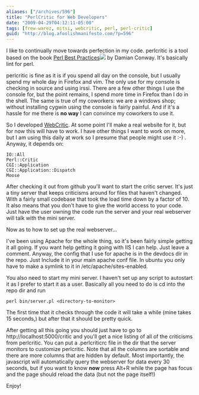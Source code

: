 ```yaml
---
aliases: ["/archives/596"]
title: "PerlCritic for Web Developers"
date: "2009-04-29T04:12:11-05:00"
tags: [frew-warez, mitsi, webcritic, perl, perl-critic]
guid: "http://blog.afoolishmanifesto.com/?p=596"
---
```

I like to continually move towards perfection in my code. perlcritic is a tool based on the book [Perl Best Practices](http://www.amazon.com/gp/product/0596001738?ie=UTF8&tag=afooman-20&linkCode=as2&camp=1789&creative=390957&creativeASIN=0596001738)![](http://www.assoc-amazon.com/e/ir?t=afooman-20&l=as2&o=1&a=0596001738) by Damian Conway. It's basically lint for perl.

perlcritic is fine as it is if you spend all day on the console, but I usually spend my whole day in Firefox and vim. The only use for my console is checking in source and using irssi. There are a few other things I use the console for, but the point remains, I spend more time in Firefox than I do in the shell. The same is true of my coworkers: we are a windows shop; without installing cygwin using the console is fairly painful. And if it's a hassle for me there is **no way** I can convince my coworkers to use it.

So I developed [WebCritic](http://github.com/frioux/perlcritic-web/tree/master). At some point I'll make a real website for it, but for now this will have to work. I have other things I want to work on more, but I am using this daily at work so I presume that people might use it :-) . Anyway, it depends on:

    IO::All
    Perl::Critic
    CGI::Application
    CGI::Application::Dispatch
    Moose

After checking it out from github you'll want to start the critic server. It's just a tiny server that keeps criticisms around for files that haven't changed. With a fairly small codebase that took the load time down by a factor of 10. It also means that you don't have to give the world access to your code. Just have the user owning the code run the server and your real webserver will talk with the mini server.

Now as to how to set up the real webserver...

I've been using Apache for the whole thing, so it's been fairly simple getting it all going. If you want help getting it going with IIS I can help. Just leave a comment. Anyway, the config that I use for apache is in the devdocs dir in the repo. Just Include it in your main apache conf file. In ubuntu you only have to make a symlink to it in /etc/apache/sites-enabled.

You also need to start my mini server. I haven't set up any script to autostart it as I prefer to start it as a user. Basically all you need to do is cd into the repo dir and run

`perl bin/server.pl <directory-to-monitor>`

The first time that it checks through the code it will take a while (mine takes 15 seconds,) but after that it should be pretty quick.

After getting all this going you should just have to go to http://localhost:5000/critic and you'll get a nice listing of all of the criticisms from perlcritic. You can put a .perlcriticrc file in the dir that the server monitors to customize perlcritic. Note that all the columns are sortable and there are more columns that are hidden by default. Most importantly, the javascript will automatically query the webserver for data every 30 seconds, but if you want to know **now** press Alt+R while the page has focus and the page should reload the data (but not the page itself!)

Enjoy!
